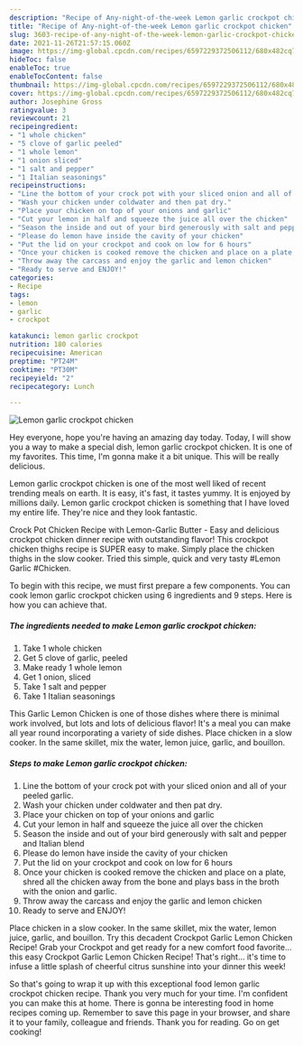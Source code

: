 ```yaml
---
description: "Recipe of Any-night-of-the-week Lemon garlic crockpot chicken"
title: "Recipe of Any-night-of-the-week Lemon garlic crockpot chicken"
slug: 3603-recipe-of-any-night-of-the-week-lemon-garlic-crockpot-chicken
date: 2021-11-26T21:57:15.060Z
image: https://img-global.cpcdn.com/recipes/6597229372506112/680x482cq70/lemon-garlic-crockpot-chicken-recipe-main-photo.jpg
hideToc: false
enableToc: true
enableTocContent: false
thumbnail: https://img-global.cpcdn.com/recipes/6597229372506112/680x482cq70/lemon-garlic-crockpot-chicken-recipe-main-photo.jpg
cover: https://img-global.cpcdn.com/recipes/6597229372506112/680x482cq70/lemon-garlic-crockpot-chicken-recipe-main-photo.jpg
author: Josephine Gross
ratingvalue: 3
reviewcount: 21
recipeingredient:
- "1 whole chicken"
- "5 clove of garlic peeled"
- "1 whole lemon"
- "1 onion sliced"
- "1 salt and pepper"
- "1 Italian seasonings"
recipeinstructions:
- "Line the bottom of your crock pot with your sliced onion and all of your peeled garlic."
- "Wash your chicken under coldwater and then pat dry."
- "Place your chicken on top of your onions and garlic"
- "Cut your lemon in half and squeeze the juice all over the chicken"
- "Season the inside and out of your bird generously with salt and pepper and Italian blend"
- "Please do lemon have inside the cavity of your chicken"
- "Put the lid on your crockpot and cook on low for 6 hours"
- "Once your chicken is cooked remove the chicken and place on a plate, shred all the chicken away from the bone and plays bass in the broth with the onion and garlic."
- "Throw away the carcass and enjoy the garlic and lemon chicken"
- "Ready to serve and ENJOY!"
categories:
- Recipe
tags:
- lemon
- garlic
- crockpot

katakunci: lemon garlic crockpot 
nutrition: 180 calories
recipecuisine: American
preptime: "PT24M"
cooktime: "PT30M"
recipeyield: "2"
recipecategory: Lunch

---
```



![Lemon garlic crockpot chicken](https://img-global.cpcdn.com/recipes/6597229372506112/680x482cq70/lemon-garlic-crockpot-chicken-recipe-main-photo.jpg)

Hey everyone, hope you're having an amazing day today. Today, I will show you a way to make a special dish, lemon garlic crockpot chicken. It is one of my favorites. This time, I'm gonna make it a bit unique. This will be really delicious.

Lemon garlic crockpot chicken is one of the most well liked of recent trending meals on earth. It is easy, it's fast, it tastes yummy. It is enjoyed by millions daily. Lemon garlic crockpot chicken is something that I have loved my entire life. They're nice and they look fantastic.

Crock Pot Chicken Recipe with Lemon-Garlic Butter - Easy and delicious crockpot chicken dinner recipe with outstanding flavor! This crockpot chicken thighs recipe is SUPER easy to make. Simply place the chicken thighs in the slow cooker. Tried this simple, quick and very tasty #Lemon Garlic #Chicken.


To begin with this recipe, we must first prepare a few components. You can cook lemon garlic crockpot chicken using 6 ingredients and 9 steps. Here is how you can achieve that.

<!--inarticleads1-->

##### The ingredients needed to make Lemon garlic crockpot chicken:

1. Take 1 whole chicken
1. Get 5 clove of garlic, peeled
1. Make ready 1 whole lemon
1. Get 1 onion, sliced
1. Take 1 salt and pepper
1. Take 1 Italian seasonings


This Garlic Lemon Chicken is one of those dishes where there is minimal work involved, but lots and lots of delicious flavor! It&#39;s a meal you can make all year round incorporating a variety of side dishes. Place chicken in a slow cooker. In the same skillet, mix the water, lemon juice, garlic, and bouillon. 

<!--inarticleads2-->

##### Steps to make Lemon garlic crockpot chicken:

1. Line the bottom of your crock pot with your sliced onion and all of your peeled garlic.
1. Wash your chicken under coldwater and then pat dry.
1. Place your chicken on top of your onions and garlic
1. Cut your lemon in half and squeeze the juice all over the chicken
1. Season the inside and out of your bird generously with salt and pepper and Italian blend
1. Please do lemon have inside the cavity of your chicken
1. Put the lid on your crockpot and cook on low for 6 hours
1. Once your chicken is cooked remove the chicken and place on a plate, shred all the chicken away from the bone and plays bass in the broth with the onion and garlic.
1. Throw away the carcass and enjoy the garlic and lemon chicken
1. Ready to serve and ENJOY!

Place chicken in a slow cooker. In the same skillet, mix the water, lemon juice, garlic, and bouillon. Try this decadent Crockpot Garlic Lemon Chicken Recipe! Grab your Crockpot and get ready for a new comfort food favorite… this easy Crockpot Garlic Lemon Chicken Recipe! That&#39;s right… it&#39;s time to infuse a little splash of cheerful citrus sunshine into your dinner this week! 

So that's going to wrap it up with this exceptional food lemon garlic crockpot chicken recipe. Thank you very much for your time. I'm confident you can make this at home. There is gonna be interesting food in home recipes coming up. Remember to save this page in your browser, and share it to your family, colleague and friends. Thank you for reading. Go on get cooking!
